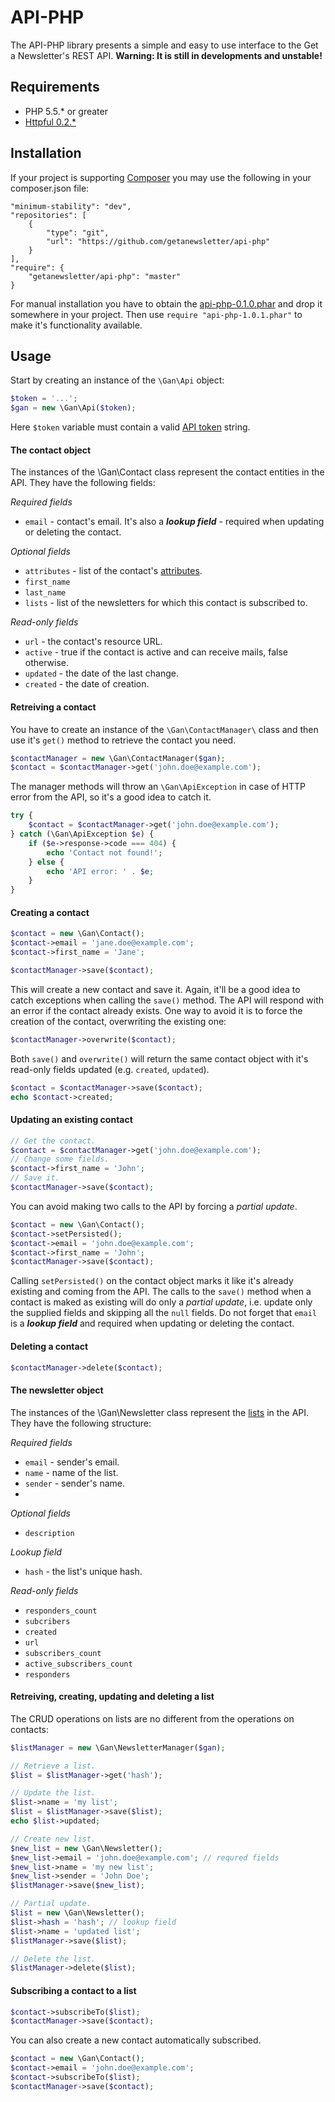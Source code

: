 API-PHP
=======

The API-PHP library presents a simple and easy to use interface to the Get a Newsletter's REST API.
**Warning: It is still in developments and unstable!**

Requirements
------------
* PHP 5.5.* or greater
* [Httpful 0.2.*](http://phphttpclient.com/)

Installation
------------

If your project is supporting [Composer](https://getcomposer.org/) you may use the following in your composer.json file:
```
"minimum-stability": "dev",
"repositories": [
    {
        "type": "git",
        "url": "https://github.com/getanewsletter/api-php"
    }
],
"require": {
    "getanewsletter/api-php": "master"
}
```

For manual installation you have to obtain the [api-php-0.1.0.phar]() and drop it somewhere in your project. Then use ```require "api-php-1.0.1.phar"``` to make it's functionality available.

Usage
-----
Start by creating an instance of the ```\Gan\Api``` object:
```PHP
$token = '...';
$gan = new \Gan\Api($token);
```
Here ```$token``` variable must contain a valid [API token](http://help.getanewsletter.com/en/support/api-token-2/) string.

#### The contact object
The instances of the \Gan\Contact class represent the contact entities in the API.
They have the following fields:

*Required fields*
* ```email``` - contact's email. It's also a ***_lookup field_*** - required when updating or deleting the contact.

*Optional fields*
* ```attributes``` - list of the contact's [attributes](http://help.getanewsletter.com/en/support/attribute-overview/).
* ```first_name```
* ```last_name```
* ```lists``` - list of the newsletters for which this contact is subscribed to.

*Read-only fields*
* ```url``` - the contact's resource URL.
* ```active``` - true if the contact is active and can receive mails, false otherwise.
* ```updated``` - the date of the last change.
* ```created``` - the date of creation.

#### Retreiving a contact
You have to create an instance of the ```\Gan\ContactManager\``` class and then use it's ```get()``` method to retrieve the contact you need.
```PHP
$contactManager = new \Gan\ContactManager($gan);
$contact = $contactManager->get('john.doe@example.com');
```
The manager methods will throw an ```\Gan\ApiException``` in case of HTTP error from the API, so it's a good idea to catch it.
```PHP
try {
    $contact = $contactManager->get('john.doe@example.com');
} catch (\Gan\ApiException $e) {
    if ($e->response->code === 404) {
        echo 'Contact not found!';
    } else {
        echo 'API error: ' . $e;
    }
}
```

#### Creating a contact
```PHP
$contact = new \Gan\Contact();
$contact->email = 'jane.doe@example.com';
$contact->first_name = 'Jane';

$contactManager->save($contact);
```
This will create a new contact and save it. Again, it'll be a good idea to catch exceptions when calling the ```save()``` method. The API will respond with an error if the contact already exists.
One way to avoid it is to force the creation of the contact, overwriting the existing one:
```PHP
$contactManager->overwrite($contact);
```

Both ```save()``` and ```overwrite()``` will return the same contact object with it's read-only fields updated (e.g. ```created```, ```updated```).

```PHP
$contact = $contactManager->save($contact);
echo $contact->created;
```

#### Updating an existing contact
```PHP
// Get the contact.
$contact = $contactManager->get('john.doe@example.com');
// Change some fields.
$contact->first_name = 'John';
// Save it.
$contactManager->save($contact);
```
You can avoid making two calls to the API by forcing a *partial update*.
```PHP
$contact = new \Gan\Contact();
$contact->setPersisted();
$contact->email = 'john.doe@example.com';
$contact->first_name = 'John';
$contactManager->save($contact);
```
Calling ```setPersisted()``` on the contact object marks it like it's already existing and coming from the API. The calls to the ```save()``` method when a contact is maked as existing will do only a *partial update*, i.e. update only the supplied fields and skipping all the ```null``` fields.
Do not forget that ```email``` is a ***_lookup field_*** and required when updating or deleting the contact.

#### Deleting a contact
```PHP
$contactManager->delete($contact);
```

#### The newsletter object
The instances of the \Gan\Newsletter class represent the [lists](http://help.getanewsletter.com/en/support/lists-overview/) in the API. They have the following structure:

*Required fields*
* ```email``` - sender's email.
* ```name``` - name of the list.
* ```sender``` - sender's name.
*
*Optional fields*
* ```description```

*Lookup field*
* ```hash``` - the list's unique hash.

*Read-only fields*
* ```responders_count```
* ```subcribers```
* ```created```
* ```url```
* ```subscribers_count```
* ```active_subscribers_count```
* ```responders```

#### Retreiving, creating, updating and deleting a list
The CRUD operations on lists are no different from the operations on contacts:
```PHP
$listManager = new \Gan\NewsletterManager($gan);

// Retrieve a list.
$list = $listManager->get('hash');

// Update the list.
$list->name = 'my list';
$list = $listManager->save($list);
echo $list->updated;

// Create new list.
$new_list = new \Gan\Newsletter();
$new_list->email = 'john.doe@example.com'; // requred fields
$new_list->name = 'my new list';
$new_list->sender = 'John Doe';
$listManager->save($new_list);

// Partial update.
$list = new \Gan\Newsletter();
$list->hash = 'hash'; // lookup field
$list->name = 'updated list';
$listManager->save($list);

// Delete the list.
$listManager->delete($list);

```

#### Subscribing a contact to a list
```PHP
$contact->subscribeTo($list);
$contactManager->save($contact);
```
You can also create a new contact automatically subscribed.
```PHP
$contact = new \Gan\Contact();
$contact->email = 'john.doe@example.com';
$contact->subscribeTo($list);
$contactManager->save($contact);
```

